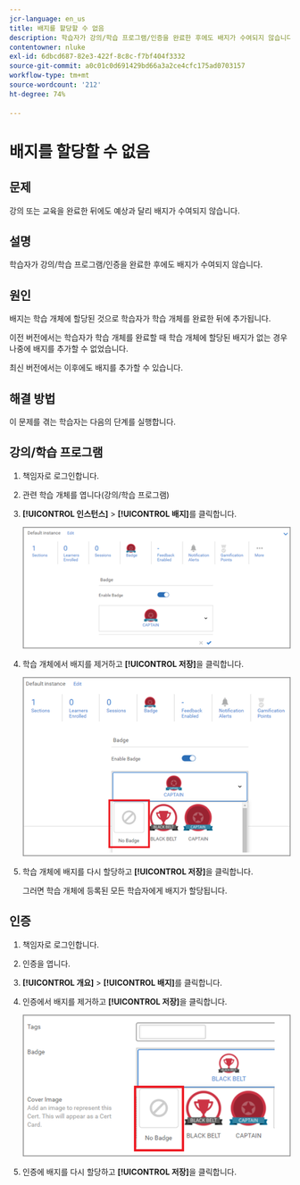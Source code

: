```yaml
---
jcr-language: en_us
title: 배지를 할당할 수 없음
description: 학습자가 강의/학습 프로그램/인증을 완료한 후에도 배지가 수여되지 않습니다.
contentowner: nluke
exl-id: 6dbcd687-82e3-422f-8c8c-f7bf404f3332
source-git-commit: a0c01c0d691429bd66a3a2ce4cfc175ad0703157
workflow-type: tm+mt
source-wordcount: '212'
ht-degree: 74%

---
```


# 배지를 할당할 수 없음

## 문제

강의 또는 교육을 완료한 뒤에도 예상과 달리 배지가 수여되지 않습니다.

## 설명

학습자가 강의/학습 프로그램/인증을 완료한 후에도 배지가 수여되지 않습니다.

## 원인

배지는 학습 개체에 할당된 것으로 학습자가 학습 개체를 완료한 뒤에 추가됩니다.

이전 버전에서는 학습자가 학습 개체를 완료할 때 학습 개체에 할당된 배지가 없는 경우 나중에 배지를 추가할 수 없었습니다.

최신 버전에서는 이후에도 배지를 추가할 수 있습니다.

## 해결 방법

이 문제를 겪는 학습자는 다음의 단계를 실행합니다.

## 강의/학습 프로그램

1. 책임자로 로그인합니다.

1. 관련 학습 개체를 엽니다(강의/학습 프로그램)

1. **[!UICONTROL 인스턴스]** > **[!UICONTROL 배지]**&#x200B;를 클릭합니다.

   ![](assets/view-a-badge.png)

1. 학습 개체에서 배지를 제거하고 **[!UICONTROL 저장]**&#x200B;을 클릭합니다.

   ![](assets/remove-a-badge.png)

1. 학습 개체에 배지를 다시 할당하고 **[!UICONTROL 저장]**&#x200B;을 클릭합니다.

   그러면 학습 개체에 등록된 모든 학습자에게 배지가 할당됩니다.

## 인증

1. 책임자로 로그인합니다.
1. 인증을 엽니다.
1. **[!UICONTROL 개요]** > **[!UICONTROL 배지]**&#x200B;를 클릭합니다.
1. 인증에서 배지를 제거하고 **[!UICONTROL 저장]**&#x200B;을 클릭합니다.

   ![](assets/remove-a-badge-cert.png)

1. 인증에 배지를 다시 할당하고 **[!UICONTROL 저장]**&#x200B;을 클릭합니다.

